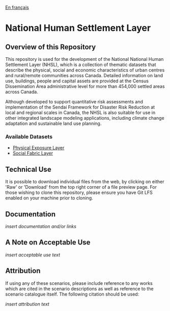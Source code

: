 [En français](https://github.com/OpenDRR/national-human-settlement/blob/main/LISEZMOI.md)

# National Human Settlement Layer

## Overview of this Repository

This repository is used for the development of the National National Human Settlement Layer (NHSL), which is a collection of thematic datasets that describe the physical, social and economic characteristics of urban centres and rural/remote communities across Canada.  Detailed information on land use, buildings, people and capital assets are provided at the Census Dissemination Area administrative level for more than 454,000 settled areas across Canada.

Although developed to support quantitative risk assessments and implementation of the Sendai Framework for Disaster Risk Reduction at local and regional scales in Canada, the NHSL is also suitable for use in other integrated landscape modeling applications, including climate change adaptation and sustainable land use planning.

### Available Datasets
- [Physical Exposure Layer](https://github.com/OpenDRR/national-human-settlement/tree/main/physical-exposure) 
- [Social Fabric Layer](https://github.com/OpenDRR/national-human-settlement/tree/main/social-fabric)

## Technical Use

It is possible to download individual files from the web, by clicking on either 'Raw' or 'Download' from the top right corner of a file preview page. For those wishing to clone this repository, please ensure you have Git LFS enabled on your machine prior to cloning.

## Documentation

_insert documentation and/or links_

## A Note on Acceptable Use

_insert acceptable use text_

## Attribution

If using any of these scenarios, please include reference to any works which are cited in the scenario descriptions as well as reference to the scenario catalogue itself. The following citation should be used:

_insert attribution text_
